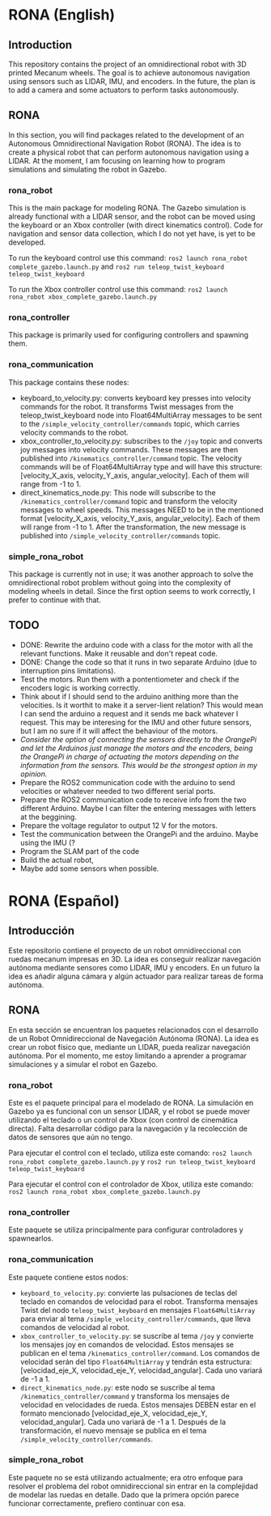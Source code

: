 # RONA (English)

## Introduction
This repository contains the project of an omnidirectional robot with 3D printed Mecanum wheels. The goal is to achieve autonomous navigation using sensors such as LIDAR, IMU, and encoders. In the future, the plan is to add a camera and some actuators to perform tasks autonomously.

## RONA
In this section, you will find packages related to the development of an Autonomous Omnidirectional Navigation Robot (RONA). The idea is to create a physical robot that can perform autonomous navigation using a LIDAR. At the moment, I am focusing on learning how to program simulations and simulating the robot in Gazebo.

### rona_robot
This is the main package for modeling RONA. The Gazebo simulation is already functional with a LIDAR sensor, and the robot can be moved using the keyboard or an Xbox controller (with direct kinematics control). Code for navigation and sensor data collection, which I do not yet have, is yet to be developed.

To run the keyboard control use this command:
`ros2 launch rona_robot complete_gazebo.launch.py`
and
`ros2 run teleop_twist_keyboard teleop_twist_keyboard`

To run the Xbox controller control use this command:
`ros2 launch rona_robot xbox_complete_gazebo.launch.py`

### rona_controller
This package is primarily used for configuring controllers and spawning them.

### rona_communication
This package contains these nodes: 
- keyboard_to_velocity.py: converts keyboard key presses into velocity commands for the robot. It transforms Twist messages from the teleop_twist_keyboard node into Float64MultiArray messages to be sent to the `/simple_velocity_controller/commands` topic, which carries velocity commands to the robot.
- xbox_controller_to_velocity.py: subscribes to the `/joy` topic and converts joy messages into velocity commands. These messages are then published into `/kinematics_controller/command` topic. The velocity commands will be of Float64MultiArray type and will have this structure: [velocity_X_axis, velocity_Y_axis, angular_velocity]. Each of them will range from -1 to 1.
- direct_kinematics_node.py: This node will subscribe to the `/kinematics_controller/command` topic and transform the velocity messages to wheel speeds. This messages NEED to be in the mentioned format [velocity_X_axis, velocity_Y_axis, angular_velocity]. Each of them will range from -1 to 1. After the transformation, the new message is published into `/simple_velocity_controller/commands` topic.

### simple_rona_robot
This package is currently not in use; it was another approach to solve the omnidirectional robot problem without going into the complexity of modeling wheels in detail. Since the first option seems to work correctly, I prefer to continue with that.

## TODO
- DONE: Rewrite the arduino code with a class for the motor with all the relevant functions. Make it reusable and don't repeat code.
- DONE: Change the code so that it runs in two separate Arduino (due to interruption pins limitations).
- Test the motors. Run them with a pontentiometer and check if the encoders logic is working correctly.
- Think about if I should send to the arduino anithing more than the velocities. Is it worthit to make it a server-lient relation? This would mean I can send the arduino a request and it sends me back whatever I request. This may be interesing for the IMU and other future sensors, but I am no sure if it will affect the behaviour of the motors.
- *Consider the option of connecting the sensors directly to the OrangePi and let the Arduinos just manage the motors and the encoders, being the OrangePi in charge of actuating the motors depending on the information from the sensors. This would be the strongest option in my opinion.*
- Prepare the ROS2 communication code with the arduino to send velocities or whatever needed to two different serial ports.
- Prepare the ROS2 communication code to receive info from the two different Arduino. Maybe I can filter the entering messages with letters at the beggining.
- Prepare the voltage regulator to output 12 V for the motors.
- Test the communication between the OrangePi and the arduino. Maybe using the IMU (?
- Program the SLAM part of the code
- Build the actual robot,
- Maybe add some sensors when possible.

# RONA (Español)

## Introducción
Este repositorio contiene el proyecto de un robot omnidireccional con ruedas mecanum impresas en 3D. La idea es conseguir realizar navegación autónoma mediante sensores como LIDAR, IMU y encoders. En un futuro la idea es añadir alguna cámara y algún actuador para realizar tareas de forma autónoma.

## RONA
En esta sección se encuentran los paquetes relacionados con el desarrollo de un Robot Omnidireccional de Navegación Autónoma (RONA). La idea es crear un robot físico que, mediante un LIDAR, pueda realizar navegación autónoma. Por el momento, me estoy limitando a aprender a programar simulaciones y a simular el robot en Gazebo.

### rona_robot
Este es el paquete principal para el modelado de RONA. La simulación en Gazebo ya es funcional con un sensor LIDAR, y el robot se puede mover utilizando el teclado o un control de Xbox (con control de cinemática directa). Falta desarrollar código para la navegación y la recolección de datos de sensores que aún no tengo.

Para ejecutar el control con el teclado, utiliza este comando:
`ros2 launch rona_robot complete_gazebo.launch.py`
y
`ros2 run teleop_twist_keyboard teleop_twist_keyboard`

Para ejecutar el control con el controlador de Xbox, utiliza este comando:
`ros2 launch rona_robot xbox_complete_gazebo.launch.py`

### rona_controller
Este paquete se utiliza principalmente para configurar controladores y spawnearlos.

### rona_communication
Este paquete contiene estos nodos:
- `keyboard_to_velocity.py`: convierte las pulsaciones de teclas del teclado en comandos de velocidad para el robot. Transforma mensajes Twist del nodo `teleop_twist_keyboard` en mensajes `Float64MultiArray` para enviar al tema `/simple_velocity_controller/commands`, que lleva comandos de velocidad al robot.
- `xbox_controller_to_velocity.py`: se suscribe al tema `/joy` y convierte los mensajes joy en comandos de velocidad. Estos mensajes se publican en el tema `/kinematics_controller/command`. Los comandos de velocidad serán del tipo `Float64MultiArray` y tendrán esta estructura: [velocidad_eje_X, velocidad_eje_Y, velocidad_angular]. Cada uno variará de -1 a 1.
- `direct_kinematics_node.py`: este nodo se suscribe al tema `/kinematics_controller/command` y transforma los mensajes de velocidad en velocidades de rueda. Estos mensajes DEBEN estar en el formato mencionado [velocidad_eje_X, velocidad_eje_Y, velocidad_angular]. Cada uno variará de -1 a 1. Después de la transformación, el nuevo mensaje se publica en el tema `/simple_velocity_controller/commands`.

### simple_rona_robot
Este paquete no se está utilizando actualmente; era otro enfoque para resolver el problema del robot omnidireccional sin entrar en la complejidad de modelar las ruedas en detalle. Dado que la primera opción parece funcionar correctamente, prefiero continuar con esa.




